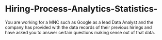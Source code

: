 # Hiring-Process-Analytics-Statistics-
You are working for a MNC such as Google as a lead Data Analyst and the company has provided with the data records of their previous hirings and have asked you to answer certain questions making sense out of that data.
